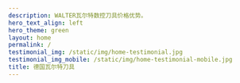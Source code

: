 ```yaml
---
description: WALTER瓦尔特数控刀具价格优势。
hero_text_align: left
hero_theme: green
layout: home
permalink: /
testimonial_img: /static/img/home-testimonial.jpg
testimonial_img_mobile: /static/img/home-testimonial-mobile.jpg
title: 德国瓦尔特刀具
---
```

